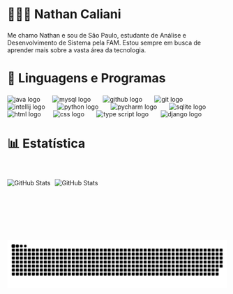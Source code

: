 <h1 align="left">👨🏻‍💻 Nathan Caliani</h1>

###

<p align="left">Me chamo Nathan e sou de São Paulo, estudante de Análise e Desenvolvimento de Sistema pela FAM. Estou sempre em busca de aprender mais sobre a vasta área da tecnologia.</p>

###

<h1 align="left">🤖 Linguagens e Programas</h1>

###

<div align="left">
  <img src="https://skillicons.dev/icons?i=java" height="40" alt="java logo"  />
  <img width="20" />
  <img src="https://skillicons.dev/icons?i=mysql" height="40" alt="mysql logo"  />
  <img width="20" />
  <img src="https://skillicons.dev/icons?i=github" height="40" alt="github logo"  />
  <img width="20" />
  <img src="https://cdn.jsdelivr.net/gh/devicons/devicon/icons/git/git-original.svg" height="40" alt="git logo"  />
  <img width="20" />
  <img src="https://cdn.jsdelivr.net/gh/devicons/devicon/icons/intellij/intellij-original.svg" height="40" alt="intellij logo"  />
  <img width="20" />
  <img src="https://cdn.jsdelivr.net/gh/devicons/devicon/icons/python/python-original.svg" height="40" alt="python logo"  />
  <img width="20" />
  <img src="https://cdn.jsdelivr.net/gh/devicons/devicon/icons/pycharm/pycharm-original.svg" height="40" alt="pycharm logo"  />
  <img width="20" />
  <img src="https://github.com/user-attachments/assets/a0ac59ed-f03c-453f-863b-f60336e19b1a" height="40" alt="sqlite logo"  />
  <img width="20" />
  <img src="https://github.com/user-attachments/assets/7e70f826-523f-47c2-97bb-2d84b29a6e80" height="40" alt="html logo"  />
  <img width="20" />
  <img src="https://github.com/user-attachments/assets/fb26c8d4-b3ad-49c4-bbf6-7cf8eeeb0d7d" height="40" alt="css logo"  />
  <img width="20" />
  <img src="https://github.com/user-attachments/assets/e150f06f-5146-4dd1-8142-3bbe9fca7395" height="40" alt="type script logo"  />
  <img width="20" />
  <img src="https://github.com/user-attachments/assets/97a1e970-195b-4a23-bdff-16ebdef4dfaf" height="40" alt="django logo"  />
</div>

###
</div>

###

<h1 align="left">📊 Estatística</h1>

###

<br clear="both">

<p>
  <img 
    align="left" 
    alt="GitHub Stats" 
    height="140" 
    style="padding-right: 10px;" 
    src="https://github-readme-stats.vercel.app/api?username=NtCalii&show_icons=true&theme=tokyonight&include_all_commits=true&locale=pt-br" 
  />

<img 
      align="left" 
      alt="GitHub Stats" 
      height="120" 
      src="https://github-readme-stats.vercel.app/api/top-langs/?username=NtCalii&theme=tokyonight&layout=compact&custom_title=Tecnologias&langs_count=9" 
  />

</p>

###

<picture align="left">
  <source media="(prefers-color-scheme: dark)" srcset="https://raw.githubusercontent.com/mari4souza/mari4souza/output/github-contribution-grid-snake-dark.svg">
  <source media="(prefers-color-scheme: light)" srcset="https://raw.githubusercontent.com/mari4souza/mari4souza/output/github-contribution-grid-snake-dark.svg">
  <img align="center" alt="github contribution grid snake animation" src="https://raw.githubusercontent.com/mari4souza/mari4souza/output/github-contribution-grid-snake.svg">
</picture>

